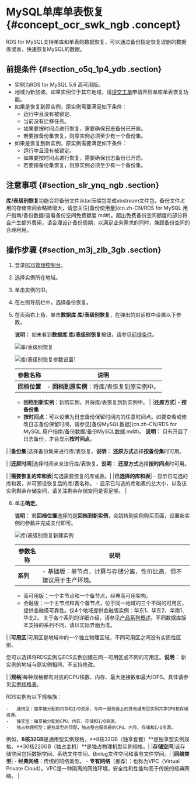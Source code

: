 # MySQL单库单表恢复 {#concept_ocr_swk_ngb .concept}

RDS for MySQL支持单库和单表的数据恢复，可以通过备份指定恢复误删的数据库或表，快速恢复MySQL的数据。

## 前提条件 {#section_o5q_1p4_ydb .section}

-   实例为RDS for MySQL 5.6 高可用版。
-   地域为新加坡。如果实例位于其它地域，请[提交工单](https://selfservice.console.aliyun.com/ticket/createIndex)申请开启单库单表恢复功能。
-   如果是恢复到原实例，原实例需要满足如下条件：
    -   运行中且没有被锁定。
    -   当前没有迁移任务。
    -   如果要按时间点进行恢复，需要确保日志备份已开启。
    -   若要按备份集恢复，则原实例必须至少有一个备份集。
-   如果是恢复到新实例，原实例需要满足如下条件：
    -   运行中且没有被锁定。
    -   如果要按时间点进行恢复，需要确保日志备份已开启。
    -   若要按备份集恢复，则原实例必须至少有一个备份集。

## 注意事项 {#section_slr_ynq_ngb .section}

**库/表级别恢复**功能会将备份文件从tar压缩包变成xbstream文件包，备份文件占用的存储空间会略微增大，请您关注[备份使用量](cn.zh-CN/RDS for MySQL 用户指南/备份数据/查看备份空间免费额度.md#)。超出免费备份空间额度的部分将会产生额外费用，请合理设计备份周期，以满足业务需求的同时，兼顾备份空间的合理利用。

## 操作步骤 {#section_m3j_zlb_3gb .section}

1.  登录[RDS管理控制台](https://rds.console.aliyun.com/)。
2.  选择实例所在地域。
3.  单击实例的ID。
4.  在左侧导航栏中，选择备份恢复。
5.  在页面右上角，单击**数据库 库/表级别恢复**，在弹出的对话框中设置以下参数。

    **说明：** 如未看到**数据库 库/表级别恢复**按钮，请参见[前提条件](#)。

    ![库/表级别恢复](http://static-aliyun-doc.oss-cn-hangzhou.aliyuncs.com/assets/img/115355/155408166137783_zh-CN.png)

    ![库/表级别恢复参数设置1](http://static-aliyun-doc.oss-cn-hangzhou.aliyuncs.com/assets/img/115355/155408166137784_zh-CN.png)

    |参数名称|说明|
    |----|--|
    |**回档位置**|     -   **回档到原实例**：将库/表恢复到原实例中。
    -   **回档到新实例**：新购实例，并将库/表恢复到新实例中。
 |
    |**还原方式**|     -   **按备份集**
    -   **按时间点**：可以设置为日志备份保留时间内的任意时间点。如要查看或修改日志备份保留时间，请参见[备份MySQL数据](cn.zh-CN/RDS for MySQL 用户指南/备份数据/备份MySQL数据.md#)。
 **说明：** 只有开启了日志备份，才会显示**按时间点**。

 |
    |**备份集**|选择备份集来进行库/表恢复。**说明：** **还原方式**选择**按备份集**时可用。

|
    |**还原时间**|选择时间点来进行库/表恢复。**说明：** **还原方式**选择**按时间点**时可用。

|
    |**需要恢复的库和表**|勾选需要恢复的库或表。|
    |**已选择的库和表**|     -   显示已勾选的库和表，并可预设恢复后的库/表名称。
    -   显示已勾选的库和表的总大小，以及该实例剩余存储空间，请关注剩余存储空间是否足够。
 |

6.  单击**确定**。

    **说明：** 若**回档位置**选择的是**回档到新实例**，会跳转到实例购买页面，设置新实例的参数并完成支付即可。

    ![库/表级别恢复新建实例](http://static-aliyun-doc.oss-cn-hangzhou.aliyuncs.com/assets/img/115355/155408166137786_zh-CN.png)

    |参数名称|说明|
    |----|--|
    |**系列**|    -   基础版：单节点，计算与存储分离，性价比高，但不建议用于生产环境。
    -   高可用版：一个主节点和一个备节点，经典高可用架构。
    -   金融版：一个主节点和两个备节点，位于同一地域的三个不同的可用区，提供金融级可靠性。仅4个地域提供金融版实例：华东1、华东2、华南1、华北2。
关于各个系列的详细介绍，请参见[产品系列概述](../../../../../cn.zh-CN/云数据库RDS简介/产品系列/产品系列概述.md)。不同数据库版本支持的系列不同，请以实际界面为准。

|
    |**可用区**|可用区是地域中的一个独立物理区域，不同可用区之间没有实质性区别。

 您可以选择将RDS实例与ECS实例创建在同一可用区或不同的可用区。**说明：** 新实例的地域与原实例相同，不支持修改。

|
    |**规格**|每种规格都有对应的CPU核数、内存、最大连接数和最大IOPS。具体请参见[实例规格表](../../../../../cn.zh-CN/云数据库RDS简介/实例规格/实例规格表.md)。

RDS实例有以下规格族：

    -   通用型：独享被分配的内存和I/O资源，与同一服务器上的其他通用型实例共享CPU和存储资源。
    -   独享型：独享被分配的CPU、内存、存储和I/O资源。
    -   独占物理机型：是独享型的顶配，独占整台服务器的CPU、内存、存储和I/O资源。
 例如，**8核32GB**是通用型实例规格，**8核32GB（独享套餐）**是独享型实例规格，**30核220GB（独占主机）**是独占物理机型实例规格。|
    |**存储空间**|该存储空间包括数据空间、系统文件空间、Binlog文件空间和事务文件空间。|
    |**网络类型**|     -   **经典网络**：传统的网络类型。
    -   **专有网络**（推荐）：也称为VPC（Virtual Private Cloud）。VPC是一种隔离的网络环境，安全性和性能均高于传统的经典网络。
 |


